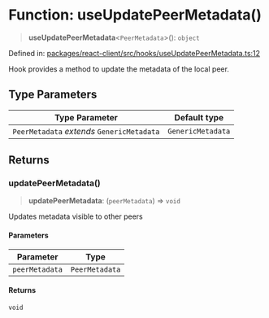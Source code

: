 # Function: useUpdatePeerMetadata()

> **useUpdatePeerMetadata**\<`PeerMetadata`\>(): `object`

Defined in: [packages/react-client/src/hooks/useUpdatePeerMetadata.ts:12](https://github.com/fishjam-cloud/web-client-sdk/blob/8be0da3efcdce0dec0a98faf77f65b941d4a7757/packages/react-client/src/hooks/useUpdatePeerMetadata.ts#L12)

Hook provides a method to update the metadata of the local peer.

## Type Parameters

| Type Parameter | Default type |
| ------ | ------ |
| `PeerMetadata` *extends* `GenericMetadata` | `GenericMetadata` |

## Returns

### updatePeerMetadata()

> **updatePeerMetadata**: (`peerMetadata`) => `void`

Updates metadata visible to other peers

#### Parameters

| Parameter | Type |
| ------ | ------ |
| `peerMetadata` | `PeerMetadata` |

#### Returns

`void`
